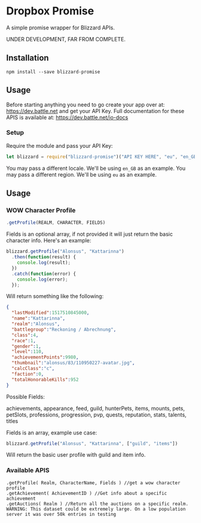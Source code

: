 # Dropbox Promise

  A simple promise wrapper for Blizzard APIs.

  UNDER DEVELOPMENT, FAR FROM COMPLETE.

## Installation
  `npm install --save blizzard-promise`

## Usage

  Before starting anything you need to go create your app over at: https://dev.battle.net and get your API Key. Full documentation for these APIS is available at: https://dev.battle.net/io-docs

### Setup

  Require the module and pass your API Key:

  ```javascript
  let blizzard = require("blizzard-promise")("API KEY HERE", "eu", "en_GB");
  ```

  You may pass a different locale. We'll be using `en_GB` as an example.
  You may pass a different region. We'll be using `eu` as an example.

## Usage

### WOW Character Profile

  ```javascript
  .getProfile(REALM, CHARACTER, FIELDS)
  ```

  Fields is an optional array, if not provided it will just return the basic character info. Here's an example:

  ```javascript
  blizzard.getProfile("Alonsus", "Kattarinna")
    .then(function(result) {
      console.log(result);
    })
    .catch(function(error) {
      console.log(error);
    });
  ```
  Will return something like the following:

  ```json
  {
    "lastModified":1517510845000,
    "name":"Kattarinna",
    "realm":"Alonsus",
    "battlegroup":"Reckoning / Abrechnung",
    "class":4,
    "race":1,
    "gender":1,
    "level":110,
    "achievementPoints":9980,
    "thumbnail":"alonsus/83/110950227-avatar.jpg",
    "calcClass":"c",
    "faction":0,
    "totalHonorableKills":952
  }
  ```

  Possible Fields:

  achievements, appearance, feed, guild, hunterPets, items, mounts, pets, petSlots, professions, progression, pvp, quests, reputation, stats, talents, titles

  Fields is an array, example use case:

  ```javascript
  blizzard.getProfile("Alonsus", "Kattarinna", ["guild", "items"])
  ```

  Will return the basic user profile with guild and item info.

  ### Available APIS

    .getProfile( Realm, CharacterName, Fields ) //get a wow character profile
    .getAchievement( AchievementID ) //Get info about a specific achievement
    .getAuctions( Realm ) //Return all the auctions on a specific realm. WARNING: This dataset could be extremely large. On a low population server it was over 50k entries in testing
